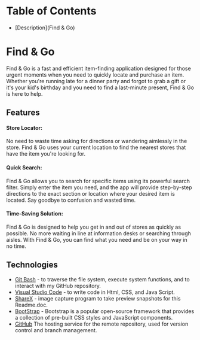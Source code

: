 # Table of Contents
* [Description](Find & Go)



# Find & Go
Find & Go is a fast and efficient item-finding application designed for those urgent moments when you need to quickly locate and purchase an item. Whether you're running late for a dinner party and forgot to grab a gift or it's your kid's birthday and you need to find a last-minute present, Find & Go is here to help.


## Features

#### Store Locator: 
No need to waste time asking for directions or wandering aimlessly in the store. Find & Go uses your current location to find the nearest stores that have the item you're looking for.

#### Quick Search: 
Find & Go allows you to search for specific items using its powerful search filter. Simply enter the item you need, and the app will provide step-by-step directions to the exact section or location where your desired item is located. Say goodbye to confusion and wasted time.

#### Time-Saving Solution: 
Find & Go is designed to help you get in and out of stores as quickly as possible. No more waiting in line at information desks or searching through aisles. With Find & Go, you can find what you need and be on your way in no time.

## Technologies
* [Git Bash](https://gitforwindows.org/) - to traverse the file system, execute system functions, and to interact with my GitHub repository.
* [Visual Studio Code](https://code.visualstudio.com/) - to write code in Html, CSS, and Java Script.
* [ShareX](https://getsharex.com/downloads) - image capture program to take preview snapshots for this Readme.doc.
* [BootStrap](https://getbootstrap.com/docs/5.3/getting-started/introduction/) - Bootstrap is a popular open-source framework that provides a collection of pre-built CSS styles and JavaScript components.
* [GitHub](https://github.com/) The hosting service for the remote repository, used for version control and branch management.